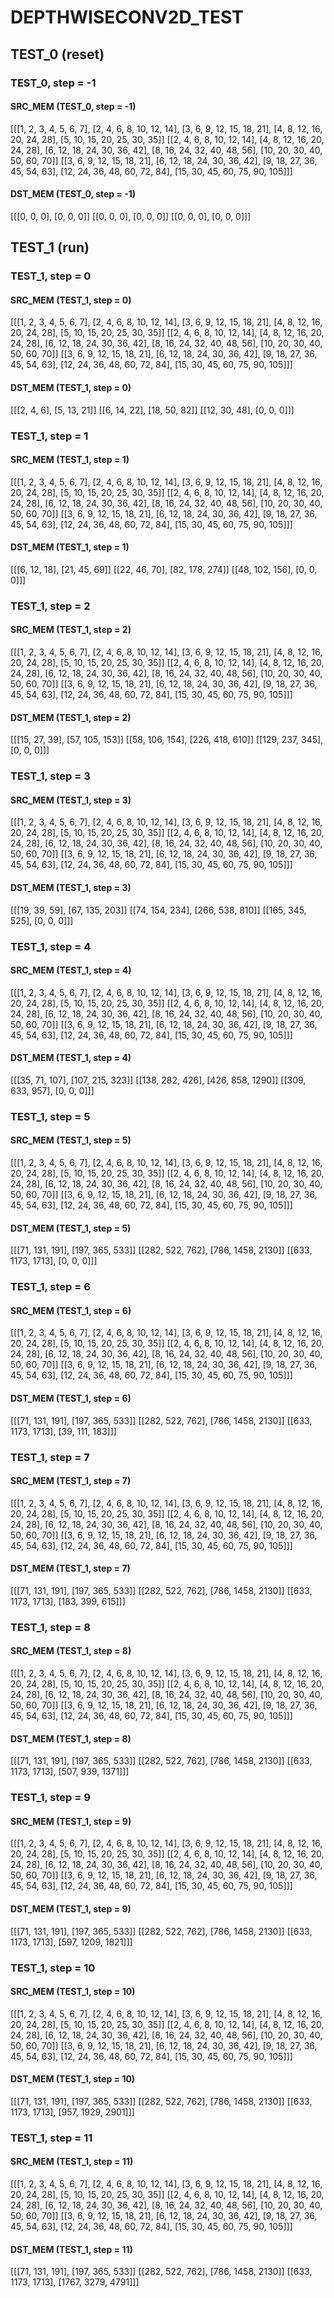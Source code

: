 # DEPTHWISECONV2D_TEST

## TEST_0 (reset)

### TEST_0, step = -1

#### SRC_MEM (TEST_0, step = -1)

[[[1, 2, 3, 4, 5, 6, 7],
  [2, 4, 6, 8, 10, 12, 14],
  [3, 6, 9, 12, 15, 18, 21],
  [4, 8, 12, 16, 20, 24, 28],
  [5, 10, 15, 20, 25, 30, 35]]
 [[2, 4, 6, 8, 10, 12, 14],
  [4, 8, 12, 16, 20, 24, 28],
  [6, 12, 18, 24, 30, 36, 42],
  [8, 16, 24, 32, 40, 48, 56],
  [10, 20, 30, 40, 50, 60, 70]]
 [[3, 6, 9, 12, 15, 18, 21],
  [6, 12, 18, 24, 30, 36, 42],
  [9, 18, 27, 36, 45, 54, 63],
  [12, 24, 36, 48, 60, 72, 84],
  [15, 30, 45, 60, 75, 90, 105]]]

#### DST_MEM (TEST_0, step = -1)

[[[0, 0, 0],
  [0, 0, 0]]
 [[0, 0, 0],
  [0, 0, 0]]
 [[0, 0, 0],
  [0, 0, 0]]]

## TEST_1 (run)

### TEST_1, step = 0

#### SRC_MEM (TEST_1, step = 0)

[[[1, 2, 3, 4, 5, 6, 7],
  [2, 4, 6, 8, 10, 12, 14],
  [3, 6, 9, 12, 15, 18, 21],
  [4, 8, 12, 16, 20, 24, 28],
  [5, 10, 15, 20, 25, 30, 35]]
 [[2, 4, 6, 8, 10, 12, 14],
  [4, 8, 12, 16, 20, 24, 28],
  [6, 12, 18, 24, 30, 36, 42],
  [8, 16, 24, 32, 40, 48, 56],
  [10, 20, 30, 40, 50, 60, 70]]
 [[3, 6, 9, 12, 15, 18, 21],
  [6, 12, 18, 24, 30, 36, 42],
  [9, 18, 27, 36, 45, 54, 63],
  [12, 24, 36, 48, 60, 72, 84],
  [15, 30, 45, 60, 75, 90, 105]]]

#### DST_MEM (TEST_1, step = 0)

[[[2, 4, 6],
  [5, 13, 21]]
 [[6, 14, 22],
  [18, 50, 82]]
 [[12, 30, 48],
  [0, 0, 0]]]

### TEST_1, step = 1

#### SRC_MEM (TEST_1, step = 1)

[[[1, 2, 3, 4, 5, 6, 7],
  [2, 4, 6, 8, 10, 12, 14],
  [3, 6, 9, 12, 15, 18, 21],
  [4, 8, 12, 16, 20, 24, 28],
  [5, 10, 15, 20, 25, 30, 35]]
 [[2, 4, 6, 8, 10, 12, 14],
  [4, 8, 12, 16, 20, 24, 28],
  [6, 12, 18, 24, 30, 36, 42],
  [8, 16, 24, 32, 40, 48, 56],
  [10, 20, 30, 40, 50, 60, 70]]
 [[3, 6, 9, 12, 15, 18, 21],
  [6, 12, 18, 24, 30, 36, 42],
  [9, 18, 27, 36, 45, 54, 63],
  [12, 24, 36, 48, 60, 72, 84],
  [15, 30, 45, 60, 75, 90, 105]]]

#### DST_MEM (TEST_1, step = 1)

[[[6, 12, 18],
  [21, 45, 69]]
 [[22, 46, 70],
  [82, 178, 274]]
 [[48, 102, 156],
  [0, 0, 0]]]

### TEST_1, step = 2

#### SRC_MEM (TEST_1, step = 2)

[[[1, 2, 3, 4, 5, 6, 7],
  [2, 4, 6, 8, 10, 12, 14],
  [3, 6, 9, 12, 15, 18, 21],
  [4, 8, 12, 16, 20, 24, 28],
  [5, 10, 15, 20, 25, 30, 35]]
 [[2, 4, 6, 8, 10, 12, 14],
  [4, 8, 12, 16, 20, 24, 28],
  [6, 12, 18, 24, 30, 36, 42],
  [8, 16, 24, 32, 40, 48, 56],
  [10, 20, 30, 40, 50, 60, 70]]
 [[3, 6, 9, 12, 15, 18, 21],
  [6, 12, 18, 24, 30, 36, 42],
  [9, 18, 27, 36, 45, 54, 63],
  [12, 24, 36, 48, 60, 72, 84],
  [15, 30, 45, 60, 75, 90, 105]]]

#### DST_MEM (TEST_1, step = 2)

[[[15, 27, 39],
  [57, 105, 153]]
 [[58, 106, 154],
  [226, 418, 610]]
 [[129, 237, 345],
  [0, 0, 0]]]

### TEST_1, step = 3

#### SRC_MEM (TEST_1, step = 3)

[[[1, 2, 3, 4, 5, 6, 7],
  [2, 4, 6, 8, 10, 12, 14],
  [3, 6, 9, 12, 15, 18, 21],
  [4, 8, 12, 16, 20, 24, 28],
  [5, 10, 15, 20, 25, 30, 35]]
 [[2, 4, 6, 8, 10, 12, 14],
  [4, 8, 12, 16, 20, 24, 28],
  [6, 12, 18, 24, 30, 36, 42],
  [8, 16, 24, 32, 40, 48, 56],
  [10, 20, 30, 40, 50, 60, 70]]
 [[3, 6, 9, 12, 15, 18, 21],
  [6, 12, 18, 24, 30, 36, 42],
  [9, 18, 27, 36, 45, 54, 63],
  [12, 24, 36, 48, 60, 72, 84],
  [15, 30, 45, 60, 75, 90, 105]]]

#### DST_MEM (TEST_1, step = 3)

[[[19, 39, 59],
  [67, 135, 203]]
 [[74, 154, 234],
  [266, 538, 810]]
 [[165, 345, 525],
  [0, 0, 0]]]

### TEST_1, step = 4

#### SRC_MEM (TEST_1, step = 4)

[[[1, 2, 3, 4, 5, 6, 7],
  [2, 4, 6, 8, 10, 12, 14],
  [3, 6, 9, 12, 15, 18, 21],
  [4, 8, 12, 16, 20, 24, 28],
  [5, 10, 15, 20, 25, 30, 35]]
 [[2, 4, 6, 8, 10, 12, 14],
  [4, 8, 12, 16, 20, 24, 28],
  [6, 12, 18, 24, 30, 36, 42],
  [8, 16, 24, 32, 40, 48, 56],
  [10, 20, 30, 40, 50, 60, 70]]
 [[3, 6, 9, 12, 15, 18, 21],
  [6, 12, 18, 24, 30, 36, 42],
  [9, 18, 27, 36, 45, 54, 63],
  [12, 24, 36, 48, 60, 72, 84],
  [15, 30, 45, 60, 75, 90, 105]]]

#### DST_MEM (TEST_1, step = 4)

[[[35, 71, 107],
  [107, 215, 323]]
 [[138, 282, 426],
  [426, 858, 1290]]
 [[309, 633, 957],
  [0, 0, 0]]]

### TEST_1, step = 5

#### SRC_MEM (TEST_1, step = 5)

[[[1, 2, 3, 4, 5, 6, 7],
  [2, 4, 6, 8, 10, 12, 14],
  [3, 6, 9, 12, 15, 18, 21],
  [4, 8, 12, 16, 20, 24, 28],
  [5, 10, 15, 20, 25, 30, 35]]
 [[2, 4, 6, 8, 10, 12, 14],
  [4, 8, 12, 16, 20, 24, 28],
  [6, 12, 18, 24, 30, 36, 42],
  [8, 16, 24, 32, 40, 48, 56],
  [10, 20, 30, 40, 50, 60, 70]]
 [[3, 6, 9, 12, 15, 18, 21],
  [6, 12, 18, 24, 30, 36, 42],
  [9, 18, 27, 36, 45, 54, 63],
  [12, 24, 36, 48, 60, 72, 84],
  [15, 30, 45, 60, 75, 90, 105]]]

#### DST_MEM (TEST_1, step = 5)

[[[71, 131, 191],
  [197, 365, 533]]
 [[282, 522, 762],
  [786, 1458, 2130]]
 [[633, 1173, 1713],
  [0, 0, 0]]]

### TEST_1, step = 6

#### SRC_MEM (TEST_1, step = 6)

[[[1, 2, 3, 4, 5, 6, 7],
  [2, 4, 6, 8, 10, 12, 14],
  [3, 6, 9, 12, 15, 18, 21],
  [4, 8, 12, 16, 20, 24, 28],
  [5, 10, 15, 20, 25, 30, 35]]
 [[2, 4, 6, 8, 10, 12, 14],
  [4, 8, 12, 16, 20, 24, 28],
  [6, 12, 18, 24, 30, 36, 42],
  [8, 16, 24, 32, 40, 48, 56],
  [10, 20, 30, 40, 50, 60, 70]]
 [[3, 6, 9, 12, 15, 18, 21],
  [6, 12, 18, 24, 30, 36, 42],
  [9, 18, 27, 36, 45, 54, 63],
  [12, 24, 36, 48, 60, 72, 84],
  [15, 30, 45, 60, 75, 90, 105]]]

#### DST_MEM (TEST_1, step = 6)

[[[71, 131, 191],
  [197, 365, 533]]
 [[282, 522, 762],
  [786, 1458, 2130]]
 [[633, 1173, 1713],
  [39, 111, 183]]]

### TEST_1, step = 7

#### SRC_MEM (TEST_1, step = 7)

[[[1, 2, 3, 4, 5, 6, 7],
  [2, 4, 6, 8, 10, 12, 14],
  [3, 6, 9, 12, 15, 18, 21],
  [4, 8, 12, 16, 20, 24, 28],
  [5, 10, 15, 20, 25, 30, 35]]
 [[2, 4, 6, 8, 10, 12, 14],
  [4, 8, 12, 16, 20, 24, 28],
  [6, 12, 18, 24, 30, 36, 42],
  [8, 16, 24, 32, 40, 48, 56],
  [10, 20, 30, 40, 50, 60, 70]]
 [[3, 6, 9, 12, 15, 18, 21],
  [6, 12, 18, 24, 30, 36, 42],
  [9, 18, 27, 36, 45, 54, 63],
  [12, 24, 36, 48, 60, 72, 84],
  [15, 30, 45, 60, 75, 90, 105]]]

#### DST_MEM (TEST_1, step = 7)

[[[71, 131, 191],
  [197, 365, 533]]
 [[282, 522, 762],
  [786, 1458, 2130]]
 [[633, 1173, 1713],
  [183, 399, 615]]]

### TEST_1, step = 8

#### SRC_MEM (TEST_1, step = 8)

[[[1, 2, 3, 4, 5, 6, 7],
  [2, 4, 6, 8, 10, 12, 14],
  [3, 6, 9, 12, 15, 18, 21],
  [4, 8, 12, 16, 20, 24, 28],
  [5, 10, 15, 20, 25, 30, 35]]
 [[2, 4, 6, 8, 10, 12, 14],
  [4, 8, 12, 16, 20, 24, 28],
  [6, 12, 18, 24, 30, 36, 42],
  [8, 16, 24, 32, 40, 48, 56],
  [10, 20, 30, 40, 50, 60, 70]]
 [[3, 6, 9, 12, 15, 18, 21],
  [6, 12, 18, 24, 30, 36, 42],
  [9, 18, 27, 36, 45, 54, 63],
  [12, 24, 36, 48, 60, 72, 84],
  [15, 30, 45, 60, 75, 90, 105]]]

#### DST_MEM (TEST_1, step = 8)

[[[71, 131, 191],
  [197, 365, 533]]
 [[282, 522, 762],
  [786, 1458, 2130]]
 [[633, 1173, 1713],
  [507, 939, 1371]]]

### TEST_1, step = 9

#### SRC_MEM (TEST_1, step = 9)

[[[1, 2, 3, 4, 5, 6, 7],
  [2, 4, 6, 8, 10, 12, 14],
  [3, 6, 9, 12, 15, 18, 21],
  [4, 8, 12, 16, 20, 24, 28],
  [5, 10, 15, 20, 25, 30, 35]]
 [[2, 4, 6, 8, 10, 12, 14],
  [4, 8, 12, 16, 20, 24, 28],
  [6, 12, 18, 24, 30, 36, 42],
  [8, 16, 24, 32, 40, 48, 56],
  [10, 20, 30, 40, 50, 60, 70]]
 [[3, 6, 9, 12, 15, 18, 21],
  [6, 12, 18, 24, 30, 36, 42],
  [9, 18, 27, 36, 45, 54, 63],
  [12, 24, 36, 48, 60, 72, 84],
  [15, 30, 45, 60, 75, 90, 105]]]

#### DST_MEM (TEST_1, step = 9)

[[[71, 131, 191],
  [197, 365, 533]]
 [[282, 522, 762],
  [786, 1458, 2130]]
 [[633, 1173, 1713],
  [597, 1209, 1821]]]

### TEST_1, step = 10

#### SRC_MEM (TEST_1, step = 10)

[[[1, 2, 3, 4, 5, 6, 7],
  [2, 4, 6, 8, 10, 12, 14],
  [3, 6, 9, 12, 15, 18, 21],
  [4, 8, 12, 16, 20, 24, 28],
  [5, 10, 15, 20, 25, 30, 35]]
 [[2, 4, 6, 8, 10, 12, 14],
  [4, 8, 12, 16, 20, 24, 28],
  [6, 12, 18, 24, 30, 36, 42],
  [8, 16, 24, 32, 40, 48, 56],
  [10, 20, 30, 40, 50, 60, 70]]
 [[3, 6, 9, 12, 15, 18, 21],
  [6, 12, 18, 24, 30, 36, 42],
  [9, 18, 27, 36, 45, 54, 63],
  [12, 24, 36, 48, 60, 72, 84],
  [15, 30, 45, 60, 75, 90, 105]]]

#### DST_MEM (TEST_1, step = 10)

[[[71, 131, 191],
  [197, 365, 533]]
 [[282, 522, 762],
  [786, 1458, 2130]]
 [[633, 1173, 1713],
  [957, 1929, 2901]]]

### TEST_1, step = 11

#### SRC_MEM (TEST_1, step = 11)

[[[1, 2, 3, 4, 5, 6, 7],
  [2, 4, 6, 8, 10, 12, 14],
  [3, 6, 9, 12, 15, 18, 21],
  [4, 8, 12, 16, 20, 24, 28],
  [5, 10, 15, 20, 25, 30, 35]]
 [[2, 4, 6, 8, 10, 12, 14],
  [4, 8, 12, 16, 20, 24, 28],
  [6, 12, 18, 24, 30, 36, 42],
  [8, 16, 24, 32, 40, 48, 56],
  [10, 20, 30, 40, 50, 60, 70]]
 [[3, 6, 9, 12, 15, 18, 21],
  [6, 12, 18, 24, 30, 36, 42],
  [9, 18, 27, 36, 45, 54, 63],
  [12, 24, 36, 48, 60, 72, 84],
  [15, 30, 45, 60, 75, 90, 105]]]

#### DST_MEM (TEST_1, step = 11)

[[[71, 131, 191],
  [197, 365, 533]]
 [[282, 522, 762],
  [786, 1458, 2130]]
 [[633, 1173, 1713],
  [1767, 3279, 4791]]]

